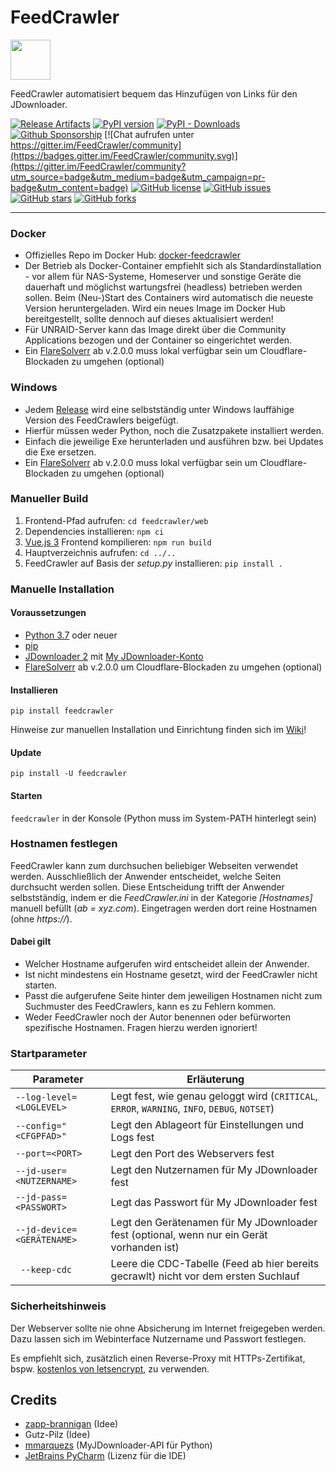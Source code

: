 # FeedCrawler

<img src="./feedcrawler/web/img/favicon.ico" data-canonical-src="./feedcrawler/web/img/favicon.ico" width="64" height="64" />

FeedCrawler automatisiert bequem das Hinzufügen von Links für den JDownloader.

[![Release Artifacts](https://github.com/rix1337/FeedCrawler/actions/workflows/CreateRelease.yml/badge.svg?branch=master)](https://github.com/rix1337/FeedCrawler/actions/workflows/CreateRelease.yml)
[![PyPI version](https://badge.fury.io/py/feedcrawler.svg)](https://badge.fury.io/py/feedcrawler)
[![PyPI - Downloads](https://img.shields.io/pypi/dm/feedcrawler)](https://github.com/rix1337/FeedCrawler/releases)
[![Github Sponsorship](https://img.shields.io/badge/support-me-red.svg)](https://github.com/users/rix1337/sponsorship)
[![Chat aufrufen unter https://gitter.im/FeedCrawler/community](https://badges.gitter.im/FeedCrawler/community.svg)](https://gitter.im/FeedCrawler/community?utm_source=badge&utm_medium=badge&utm_campaign=pr-badge&utm_content=badge)
[![GitHub license](https://img.shields.io/github/license/rix1337/FeedCrawler.svg)](https://github.com/rix1337/FeedCrawler/blob/master/LICENSE.md)
[![GitHub issues](https://img.shields.io/github/issues/rix1337/FeedCrawler.svg)](https://github.com/rix1337/FeedCrawler/issues)
[![GitHub stars](https://img.shields.io/github/stars/rix1337/FeedCrawler.svg)](https://github.com/rix1337/FeedCrawler/stargazers)
[![GitHub forks](https://img.shields.io/github/forks/rix1337/FeedCrawler.svg)](https://github.com/rix1337/FeedCrawler/network)

***

### Docker

* Offizielles Repo im Docker Hub: [docker-feedcrawler](https://hub.docker.com/r/rix1337/docker-feedcrawler/)
* Der Betrieb als Docker-Container empfiehlt sich als Standardinstallation - vor allem für NAS-Systeme, Homeserver und
  sonstige Geräte die dauerhaft und möglichst wartungsfrei (headless) betrieben werden sollen. Beim (Neu-)Start des
  Containers wird automatisch die neueste Version heruntergeladen. Wird ein neues Image im Docker Hub bereitgestellt,
  sollte dennoch auf dieses aktualisiert werden!
* Für UNRAID-Server kann das Image direkt über die Community Applications bezogen und der Container so eingerichtet
  werden.
* Ein [FlareSolverr](https://github.com/FlareSolverr/FlareSolverr) ab v.2.0.0 muss lokal verfügbar sein um
  Cloudflare-Blockaden zu umgehen (optional)

### Windows

* Jedem [Release](https://github.com/rix1337/FeedCrawler/releases) wird eine selbstständig unter Windows lauffähige
  Version des FeedCrawlers beigefügt.
* Hierfür müssen weder Python, noch die Zusatzpakete installiert werden.
* Einfach die jeweilige Exe herunterladen und ausführen bzw. bei Updates die Exe ersetzen.
* Ein [FlareSolverr](https://github.com/FlareSolverr/FlareSolverr) ab v.2.0.0 muss lokal verfügbar sein um
  Cloudflare-Blockaden zu umgehen (optional)

### Manueller Build

1. Frontend-Pfad aufrufen: `cd feedcrawler/web`
2. Dependencies installieren: `npm ci`
3. [Vue.js 3](https://vuejs.org/) Frontend kompilieren: `npm run build`
4. Hauptverzeichnis aufrufen: `cd ../..`
5. FeedCrawler auf Basis der _setup.py_ installieren: `pip install .`

### Manuelle Installation

#### Voraussetzungen

* [Python 3.7](https://www.python.org/downloads/) oder neuer
* [pip](https://pip.pypa.io/en/stable/installing/)
* [JDownloader 2](http://www.jdownloader.org/jdownloader2) mit [My JDownloader-Konto](https://my.jdownloader.org)
* [FlareSolverr](https://github.com/FlareSolverr/FlareSolverr) ab v.2.0.0 um Cloudflare-Blockaden zu umgehen (optional)

#### Installieren

```pip install feedcrawler```

Hinweise zur manuellen Installation und Einrichtung finden sich im [Wiki](https://github.com/rix1337/FeedCrawler/wiki)!

#### Update

```pip install -U feedcrawler```

#### Starten

```feedcrawler``` in der Konsole (Python muss im System-PATH hinterlegt sein)

### Hostnamen festlegen

FeedCrawler kann zum durchsuchen beliebiger Webseiten verwendet werden. Ausschließlich der Anwender entscheidet, welche
Seiten durchsucht werden sollen. Diese Entscheidung trifft der Anwender selbstständig, indem er die _FeedCrawler.ini_ in
der Kategorie _[Hostnames]_ manuell befüllt (_ab = xyz.com_). Eingetragen werden dort reine Hostnamen (ohne _https://_).

#### Dabei gilt

* Welcher Hostname aufgerufen wird entscheidet allein der Anwender.
* Ist nicht mindestens ein Hostname gesetzt, wird der FeedCrawler nicht starten.
* Passt die aufgerufene Seite hinter dem jeweiligen Hostnamen nicht zum Suchmuster des FeedCrawlers, kann es zu Fehlern
  kommen.
* Weder FeedCrawler noch der Autor benennen oder befürworten spezifische Hostnamen. Fragen hierzu werden ignoriert!

### Startparameter

| Parameter | Erläuterung |
|---|---|
| ```--log-level=<LOGLEVEL>``` | Legt fest, wie genau geloggt wird (`CRITICAL`, `ERROR`, `WARNING`, `INFO`, `DEBUG`, `NOTSET`) |
| ```--config="<CFGPFAD>"``` | Legt den Ablageort für Einstellungen und Logs fest |
| ```--port=<PORT>``` | Legt den Port des Webservers fest |
| ```--jd-user=<NUTZERNAME>``` | Legt den Nutzernamen für My JDownloader fest |
| ```--jd-pass=<PASSWORT>``` | Legt das Passwort für My JDownloader fest |
| ```--jd-device=<GERÄTENAME>``` | Legt den Gerätenamen für My JDownloader fest (optional, wenn nur ein Gerät vorhanden ist) |
| ``` --keep-cdc``` | Leere die CDC-Tabelle (Feed ab hier bereits gecrawlt) nicht vor dem ersten Suchlauf |


### Sicherheitshinweis

Der Webserver sollte nie ohne Absicherung im Internet freigegeben werden. Dazu lassen sich im Webinterface Nutzername
und Passwort festlegen.

Es empfiehlt sich, zusätzlich einen Reverse-Proxy mit HTTPs-Zertifikat,
bspw. [kostenlos von letsencrypt](https://letsencrypt.org/), zu verwenden.

## Credits

* [zapp-brannigan](https://github.com/zapp-brannigan/) (Idee)
* Gutz-Pilz (Idee)
* [mmarquezs](https://github.com/mmarquezs/) (MyJDownloader-API für Python)
* [JetBrains PyCharm](https://www.jetbrains.com/?from=FeedCrawler) (Lizenz für die IDE)
